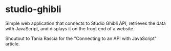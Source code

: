 # studio-ghibli
Simple web application that connects to Studio Ghibli API, retrieves the data with JavaScript, and displays it on the front end of a website.

Shoutout to Tania Rascia for the "Connecting to an API with JavaScript" article.
